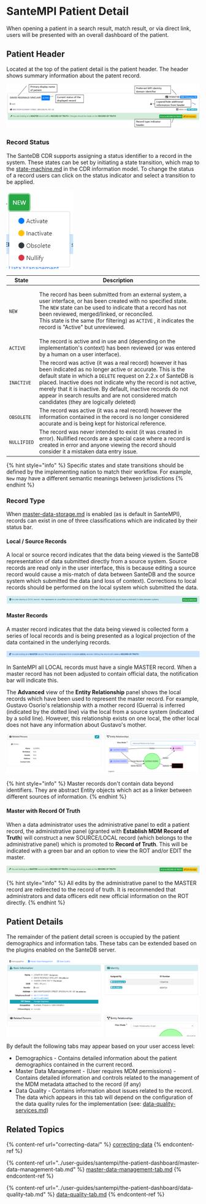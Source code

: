 # SanteMPI Patient Detail

When opening a patient in a search result, match result, or via direct link, users will be presented with an overall dashboard of the patient.

## Patient Header

Located at the top of the patient detail is the patient header. The header shows summary information about the patent record.

![](<../.gitbook/assets/image (429) (1) (1).png>)

### Record Status

The SanteDB CDR supports assigning a status identifier to a record in the system. These states can be set by initiating a state transition, which map to the [state-machine.md](../santedb/data-and-information-architecture/conceptual-data-model/entities/state-machine.md "mention") in the CDR information model. To change the status of a record users can click on the status indicator and select a transition to be applied.



![](<../.gitbook/assets/image (448) (1) (1).png>)

| State       | Description                                                                                                                                                                                                                                                                                                                                                                                                             |
| ----------- | ----------------------------------------------------------------------------------------------------------------------------------------------------------------------------------------------------------------------------------------------------------------------------------------------------------------------------------------------------------------------------------------------------------------------- |
| `NEW`       | <p>The record has been submitted from an external system, a user interface, or has been created with no specified state. The <code>NEW</code> state can be used to indicate that a record has not been reviewed, merged/linked, or reconciled. <br>This state is the same (for filtering) as <code>ACTIVE</code> , it indicates the record is "Active" but unreviewed.</p>                                              |
| `ACTIVE`    | The record is active and in use and (depending on the implementation's context) has been reviewed (or was entered by a human on a user interface).                                                                                                                                                                                                                                                                      |
| `INACTIVE`  | The record was active (it was a real record) however it has been indicated as no longer active or accurate. This is the default state in which a `DELETE` request on 2.2.x of SanteDB is placed. Inactive does not indicate why the record is not active, merely that it is inactive. By default, inactive records do not appear in search results and are not considered match candidates (they are logically deleted) |
| `OBSOLETE`  | The record was active (it was a real record) however the information contained in the record is no longer considered accurate and is being kept for historical reference.                                                                                                                                                                                                                                               |
| `NULLIFIED` | The record was never intended to exist (it was created in error). Nullified records are a special case where a record is created in error and anyone viewing the record should consider it a mistaken data entry issue.                                                                                                                                                                                                 |

{% hint style="info" %}
Specific states and state transitions should be defined by the implementing nation to match their workflow. For example, `New` may have a different semantic meanings between jurisdictions
{% endhint %}

### Record Type

When [master-data-storage.md](../santedb/data-storage-patterns/master-data-storage.md "mention") is enabled (as is default in SanteMPI), records can exist in one of three classifications which are indicated by their status bar.&#x20;

#### Local / Source Records

A local or source record indicates that the data being viewed is the SanteDB representation of data submitted directly from a source system.  Source records are read only in the user interface, this is because editing a source record would cause a mis-match of data between SanteDB and the source system which submitted the data (and loss of context). Corrections to local records should be performed on the local system which submitted the data.

![](<../.gitbook/assets/image (427) (1) (1).png>)

#### Master Records

A master record indicates that the data being viewed is collected form a series of local records and is being presented as a logical projection of the data contained in the underlying records.&#x20;

![](<../.gitbook/assets/image (450) (1) (1) (1) (1).png>)

In SanteMPI all LOCAL records must have a single MASTER record. When a master record has not been adjusted to contain official data, the notification bar will indicate this.&#x20;

The **Advanced** view of the **Entity Relationship** panel shows the local records which have been used to represent the master record. For example, Gustavo Osorio's relationship with a mother record (Guerra) is inferred (indicated by the dotted line) via the local from a source system (indicated by a solid line). However, this relationship exists on one local, the other local does not have any information about Gustavo's mother.

![](<../.gitbook/assets/image (447) (1) (1).png>)

{% hint style="info" %}
Master records don't contain data beyond identifiers. They are abstract Entity objects which act as a linker between different sources of information.
{% endhint %}

#### Master with Record Of Truth

When a data administrator uses the administrative panel to edit a patient record, the administrative panel (granted with **Establish MDM Record of Truth**) will construct a new SOURCE/LOCAL record (which belongs to the administrative panel) which is promoted to **Record of Truth**. This will be indicated with a green bar and an option to view the ROT and/or EDIT the master.

![](<../.gitbook/assets/image (452) (1) (1).png>)

{% hint style="info" %}
All edits by the administrative panel to the MASTER record are redirected to the record of truth. It is recommended that administrators and data officers edit new official information on the ROT directly.
{% endhint %}

## Patient Details

The remainder of the patient detail screen is occupied by the patient demographics and information tabs. These tabs can be extended based on the plugins enabled on the SanteDB server.&#x20;

![](<../.gitbook/assets/image (451) (1) (1).png>)

By default the following tabs may appear based on your user access level:

* Demographics - Contains detailed information about the patient demographics contained in the current record.
* Master Data Management - (User requires MDM permissions) - Contains detailed information and controls related to the management of the MDM metadata attached to the record (if any)
* Data Quality - Contains information about issues related to the record. The data which appears in this tab will depend on the configuration of the data quality rules for the implementation (see: [data-quality-services.md](../operations/server-administration/host-configuration-file/data-quality-services.md "mention"))

## Related Topics

{% content-ref url="correcting-data/" %}
[correcting-data](correcting-data/)
{% endcontent-ref %}

{% content-ref url="../user-guides/santempi/the-patient-dashboard/master-data-management-tab.md" %}
[master-data-management-tab.md](../user-guides/santempi/the-patient-dashboard/master-data-management-tab.md)
{% endcontent-ref %}

{% content-ref url="../user-guides/santempi/the-patient-dashboard/data-quality-tab.md" %}
[data-quality-tab.md](../user-guides/santempi/the-patient-dashboard/data-quality-tab.md)
{% endcontent-ref %}
